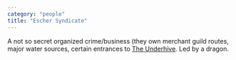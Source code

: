 ```yaml
---
category: "people"
title: "Escher Syndicate"
---
```


A not so secret organized crime/business (they own merchant guild routes, major water sources, certain entrances to [The Underhive](/articles/places/the-underhive). Led by a dragon.
